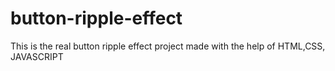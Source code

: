 # button-ripple-effect
This is the real button ripple effect project made with the help of HTML,CSS, JAVASCRIPT
